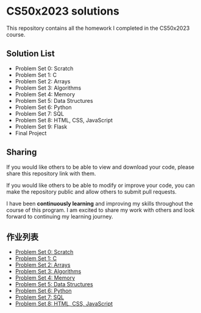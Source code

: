 # CS50x2023 solutions

This repository contains all the homework I completed in the CS50x2023 course.

## Solution List

- Problem Set 0: Scratch
- Problem Set 1: C
- Problem Set 2: Arrays
- Problem Set 3: Algorithms
- Problem Set 4: Memory
- Problem Set 5: Data Structures
- Problem Set 6: Python
- Problem Set 7: SQL
- Problem Set 8: HTML, CSS, JavaScript
- Problem Set 9: Flask
- Final Project

## Sharing

If you would like others to be able to view and download your code, please share this repository link with them.

If you would like others to be able to modify or improve your code, you can make the repository public and allow others to submit pull requests.

I have been **continuously learning** and improving my skills throughout the course of this program. I am excited to share my work with others and look forward to continuing my learning journey.


## 作业列表

- [Problem Set 0: Scratch](https://github.com/username/cs50x2023/tree/main/pset0)
- [Problem Set 1: C](https://github.com/username/cs50x2023/tree/main/pset1)
- [Problem Set 2: Arrays](https://github.com/username/cs50x2023/tree/main/pset2)
- [Problem Set 3: Algorithms](https://github.com/username/cs50x2023/tree/main/pset3)
- [Problem Set 4: Memory](https://github.com/username/cs50x2023/tree/main/pset4)
- [Problem Set 5: Data Structures](https://github.com/username/cs50x2023/tree/main/pset5)
- [Problem Set 6: Python](https://github.com/username/cs50x2023/tree/main/pset6)
- [Problem Set 7: SQL](https://github.com/username/cs50x2023/tree/main/pset7)
- [Problem Set 8: HTML, CSS, JavaScript](https://github.com/username/cs50x2023/tree/main/pset8)


